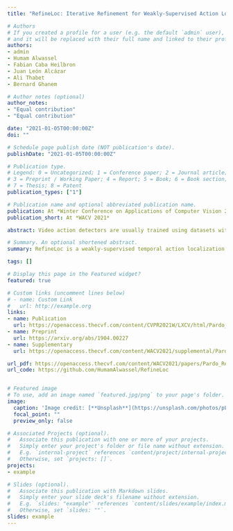 ```yaml
---
title: "RefineLoc: Iterative Refinement for Weakly-Supervised Action Localization"

# Authors
# If you created a profile for a user (e.g. the default `admin` user), write the username (folder name) here 
# and it will be replaced with their full name and linked to their profile.
authors:
- admin
- Humam Alwassel
- Fabian Caba Heilbron
- Juan León Alcázar
- Ali Thabet
- Bernard Ghanem

# Author notes (optional)
author_notes:
- "Equal contribution"
- "Equal contribution"

date: "2021-01-05T00:00:00Z"
doi: ""

# Schedule page publish date (NOT publication's date).
publishDate: "2021-01-05T00:00:00Z"

# Publication type.
# Legend: 0 = Uncategorized; 1 = Conference paper; 2 = Journal article;
# 3 = Preprint / Working Paper; 4 = Report; 5 = Book; 6 = Book section;
# 7 = Thesis; 8 = Patent
publication_types: ["1"]

# Publication name and optional abbreviated publication name.
publication: At *Winter Conference on Applications of Computer Vision 2021*
publication_short: At *WACV 2021*

abstract: Video action detectors are usually trained using datasets with fully-supervised temporal annotations. Building such datasets is an expensive task. To alleviate this problem, recent methods have tried to leverage weak labeling, where videos are untrimmed and only a video-level label is available. In this paper, we propose RefineLoc, a novel weakly-supervised temporal action localization method. RefineLoc uses an iterative refinement approach by estimating and training on snippet-level pseudo ground truth at every iteration. We show the benefit of this iterative approach and present an extensive analysis of five different pseudo ground truth generators. We show the effectiveness of our model on two standard action datasets, ActivityNet v1.2 and THUMOS14. RefineLoc shows competitive results with the state-of-the-art in weakly-supervised temporal localization. Additionally, our iterative refinement process is able to significantly improve the performance of two state-of-the-art methods, setting a new state-of-the-art on THUMOS14.

# Summary. An optional shortened abstract.
summary: RefineLoc is a weakly-supervised temporal action localization method. RefineLoc uses an iterative refinement approach by estimating and training on snippet-level pseudo ground truth at every iteration. Our method shows competitive results with the state-of-the-art in weakly-supervised temporal localization. Additionally, our iterative refinement process is able to significantly improve the performance of two state-of-the-art methods, setting a new state-of-the-art on THUMOS14.

tags: []

# Display this page in the Featured widget?
featured: true

# Custom links (uncomment lines below)
# - name: Custom Link
#   url: http://example.org
links:
- name: Publication
  url: https://openaccess.thecvf.com/content/CVPR2021W/LXCV/html/Pardo_BAOD_Budget-Aware_Object_Detection_CVPRW_2021_paper.html
- name: Preprint
  url: https://arxiv.org/abs/1904.00227
- name: Supplementary 
  url: https://openaccess.thecvf.com/content/WACV2021/supplemental/Pardo_RefineLoc_Iterative_Refinement_WACV_2021_supplemental.pdf

url_pdf: https://openaccess.thecvf.com/content/WACV2021/papers/Pardo_RefineLoc_Iterative_Refinement_for_Weakly-Supervised_Action_Localization_WACV_2021_paper.pdf
url_code: https://github.com/HumamAlwassel/RefineLoc


# Featured image
# To use, add an image named `featured.jpg/png` to your page's folder. 
image:
  caption: 'Image credit: [**Unsplash**](https://unsplash.com/photos/pLCdAaMFLTE)'
  focal_point: ""
  preview_only: false

# Associated Projects (optional).
#   Associate this publication with one or more of your projects.
#   Simply enter your project's folder or file name without extension.
#   E.g. `internal-project` references `content/project/internal-project/index.md`.
#   Otherwise, set `projects: []`.
projects:
- example

# Slides (optional).
#   Associate this publication with Markdown slides.
#   Simply enter your slide deck's filename without extension.
#   E.g. `slides: "example"` references `content/slides/example/index.md`.
#   Otherwise, set `slides: ""`.
slides: example
---
```

